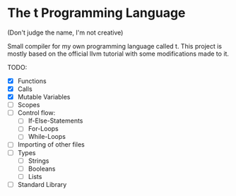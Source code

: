 # The t Programming Language
(Don't judge the name, I'm not creative)

Small compiler for my own programming language called t.
This project is mostly based on the official llvm tutorial with some modifications made to it.

TODO:
- [x] Functions
- [x] Calls
- [x] Mutable Variables
- [ ] Scopes
- [ ] Control flow:
  - [ ] If-Else-Statements
  - [ ] For-Loops
  - [ ] While-Loops
- [ ] Importing of other files
- [ ] Types
  - [ ] Strings
  - [ ] Booleans
  - [ ] Lists
- [ ] Standard Library